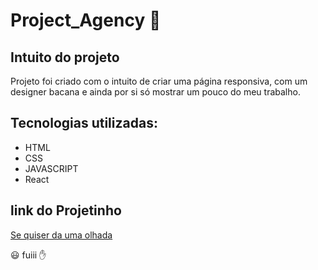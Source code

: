 # Project_Agency 📰

## Intuito do projeto

Projeto foi criado com o intuito de criar uma página responsiva, com um designer bacana e ainda por si só mostrar um pouco do meu trabalho.

## Tecnologias utilizadas:

   * HTML
   * CSS
   * JAVASCRIPT
   * React
   
## link do Projetinho 

 [Se quiser da uma olhada](https://goodmovies-frontend.herokuapp.com/)

😃 fuiii ✋ 
